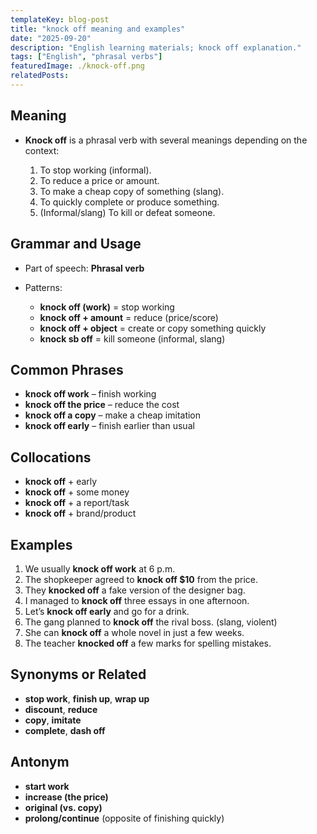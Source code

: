 ```yaml
---
templateKey: blog-post
title: "knock off meaning and examples"
date: "2025-09-20"
description: "English learning materials; knock off explanation."
tags: ["English", "phrasal verbs"]
featuredImage: ./knock-off.png
relatedPosts:
---
```


## Meaning

- **Knock off** is a phrasal verb with several meanings depending on the context:

  1. To stop working (informal).
  2. To reduce a price or amount.
  3. To make a cheap copy of something (slang).
  4. To quickly complete or produce something.
  5. (Informal/slang) To kill or defeat someone.

## Grammar and Usage

- Part of speech: **Phrasal verb**
- Patterns:

  - **knock off (work)** = stop working
  - **knock off + amount** = reduce (price/score)
  - **knock off + object** = create or copy something quickly
  - **knock sb off** = kill someone (informal, slang)

## Common Phrases

- **knock off work** – finish working
- **knock off the price** – reduce the cost
- **knock off a copy** – make a cheap imitation
- **knock off early** – finish earlier than usual

## Collocations

- **knock off** + early
- **knock off** + some money
- **knock off** + a report/task
- **knock off** + brand/product

## Examples

1. We usually **knock off work** at 6 p.m.
2. The shopkeeper agreed to **knock off \$10** from the price.
3. They **knocked off** a fake version of the designer bag.
4. I managed to **knock off** three essays in one afternoon.
5. Let’s **knock off early** and go for a drink.
6. The gang planned to **knock off** the rival boss. (slang, violent)
7. She can **knock off** a whole novel in just a few weeks.
8. The teacher **knocked off** a few marks for spelling mistakes.

## Synonyms or Related

- **stop work**, **finish up**, **wrap up**
- **discount**, **reduce**
- **copy**, **imitate**
- **complete**, **dash off**

## Antonym

- **start work**
- **increase (the price)**
- **original (vs. copy)**
- **prolong/continue** (opposite of finishing quickly)
